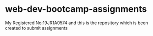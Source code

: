 # web-dev-bootcamp-assignments
My Registered No:19JR1A0574 and this is the repository which is been created to submit assignments
